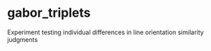 # gabor_triplets
Experiment testing individual differences in line orientation similarity judgments
